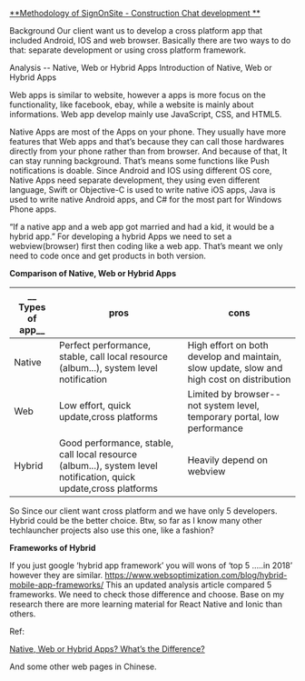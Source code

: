 [**Methodology  of SignOnSite - Construction Chat development **](https://docs.google.com/document/d/1ZGjFyjaRfgOBZVVu--kgqQfEZgsOSE6MKVwVaOhZ-Ko/edit#
)

Background
Our client want us to develop a cross platform app that included Android, IOS and web browser. Basically there are two ways to do that: separate development or using cross platform framework. 

Analysis -- Native, Web or Hybrid Apps
Introduction of Native, Web or Hybrid Apps


Web apps is similar to website, however a apps is more focus on the functionality, like facebook, ebay, while a website is mainly about informations. Web app develop mainly use JavaScript, CSS, and HTML5. 

Native Apps are most of the Apps on your phone. They usually have more features that Web apps and that’s because they can call those hardwares directly from your phone rather than from browser. And because of that, It can stay running  background. That’s means some functions like Push notifications is doable. Since Android and IOS using different OS core, Native Apps need separate development, they using even different language, Swift or Objective-C is used to write native iOS apps, Java is used to write native Android apps, and C# for the most part for Windows Phone apps.

“If a native app and a web app got married and had a kid, it would be a hybrid app.”
For developing a hybrid Apps we need to set a webview(browser) first then coding like a web app. That’s meant we only need to code once and get products in both version.


**Comparison of Native, Web or Hybrid Apps**


| __ Types of app__ | __pros__ | __cons__ |
|-------------|------------|------------|
| Native| Perfect performance, stable, call local resource (album...), system level notification   | High effort on both develop and maintain, slow update, slow and high cost on distribution     |
| Web | Low effort, quick update,cross platforms| Limited by browser-- not system level, temporary portal, low performance    |
| Hybrid | Good performance,  stable, call local resource (album...), system level notification, quick update,cross platforms| Heavily depend on webview    |


So
Since our client want cross platform and we have only 5 developers. Hybrid could be the better choice. Btw,  so far as I know many other techlauncher projects also use this one, like a fashion?

**Frameworks of Hybrid**

If you just google ‘hybrid app framework’ you will wons of ‘top 5 …..in 2018’ however they are similar.
https://www.websoptimization.com/blog/hybrid-mobile-app-frameworks/
This an updated analysis article compared 5 frameworks.
We need to check those difference and choose.
Base on my research there are more learning material for React Native and Ionic than others.


Ref: 

[Native, Web or Hybrid Apps? What’s the Difference?](https://blog.markgrowth.com/native-vs-web-vs-hybrid-apps-whats-the-difference-1df4c5e4bc50)

And some other web pages in Chinese. 


